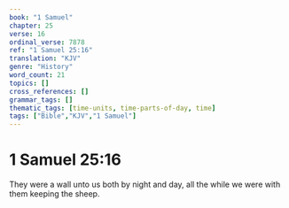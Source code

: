 ```yaml
---
book: "1 Samuel"
chapter: 25
verse: 16
ordinal_verse: 7878
ref: "1 Samuel 25:16"
translation: "KJV"
genre: "History"
word_count: 21
topics: []
cross_references: []
grammar_tags: []
thematic_tags: [time-units, time-parts-of-day, time]
tags: ["Bible","KJV","1 Samuel"]
---
```


# 1 Samuel 25:16

They were a wall unto us both by night and day, all the while we were with them keeping the sheep.

